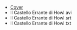 * [Cover](Cover)
* Il Castello Errante di Howl.avi
* Il Castello Errante di Howl.srt
* Il Castello Errante di Howl.txt
